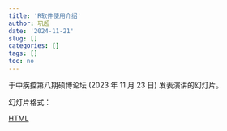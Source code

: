```yaml
---
title: 'R软件使用介绍'
author: 巩超
date: '2024-11-21'
slug: []
categories: []
tags: []
toc: no
---
```

于中疾控第八期硕博论坛 (2023 年 11 月 23 日) 发表演讲的幻灯片。

幻灯片格式：

[HTML](/slides/Rslides1.html)